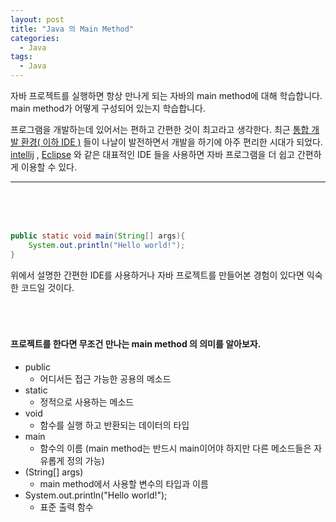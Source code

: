 ```yaml
---
layout: post
title: "Java 의 Main Method"
categories:
  - Java
tags:
  - Java
---
```


자바 프로젝트를 실행하면 항상 만나게 되는 자바의 main method에 대해 학습합니다.<br>
main method가 어떻게 구성되어 있는지 학습합니다.



프로그램을 개발하는데 있어서는 편하고 간편한 것이 최고라고 생각한다. 최근 [통합 개발 환경( 이하 IDE )](https://ko.wikipedia.org/wiki/%ED%86%B5%ED%95%A9_%EA%B0%9C%EB%B0%9C_%ED%99%98%EA%B2%BD) 들이 나날이 발전하면서 개발을 하기에 아주 편리한 시대가 되었다. <br>
[intellij](https://www.jetbrains.com/idea/) , [Eclipse](https://www.eclipse.org/) 와 같은 대표적인 IDE 들을 사용하면 자바 프로그램을 더 쉽고 간편하게 이용할 수 있다.

---
<br><br><br>
``` java
public static void main(String[] args){
	System.out.println("Hello world!");
}
```
위에서 설명한 간편한 IDE를 사용하거나 자바 프로젝트를 만들어본 경험이 있다면 익숙한 코드일 것이다. <br>
<br><br><br>
#### 프로젝트를 한다면 무조건 만나는 main method 의 의미를 알아보자.
+ public
	+ 어디서든 접근 가능한 공용의 메소드
+ static
	+ 정적으로 사용하는 메소드
+ void
	+ 함수를 실행 하고 반환되는 데이터의 타입
+ main
	+ 함수의 이름 (main method는 반드시 main이어야 하지만 다른 메소드들은 자유롭게 정의 가능)
+ (String[] args)
	+ main method에서 사용할 변수의 타입과 이름
+ System.out.println("Hello world!");
	+ 표준 출력 함수
